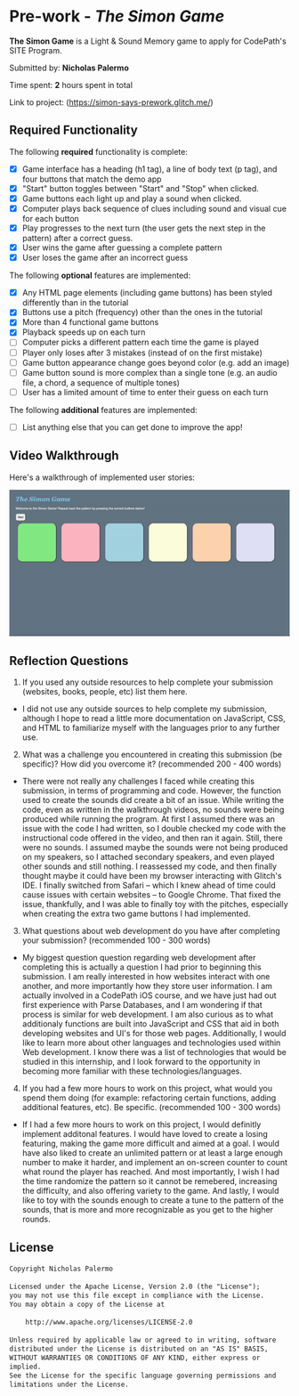 # Pre-work - *The Simon Game*

**The Simon Game** is a Light & Sound Memory game to apply for CodePath's SITE Program. 

Submitted by: **Nicholas Palermo**

Time spent: **2** hours spent in total

Link to project: (https://simon-says-prework.glitch.me/)

## Required Functionality

The following **required** functionality is complete:

* [x] Game interface has a heading (h1 tag), a line of body text (p tag), and four buttons that match the demo app
* [x] "Start" button toggles between "Start" and "Stop" when clicked. 
* [x] Game buttons each light up and play a sound when clicked. 
* [x] Computer plays back sequence of clues including sound and visual cue for each button
* [x] Play progresses to the next turn (the user gets the next step in the pattern) after a correct guess. 
* [x] User wins the game after guessing a complete pattern
* [x] User loses the game after an incorrect guess

The following **optional** features are implemented:

* [x] Any HTML page elements (including game buttons) has been styled differently than in the tutorial
* [x] Buttons use a pitch (frequency) other than the ones in the tutorial
* [x] More than 4 functional game buttons
* [x] Playback speeds up on each turn
* [ ] Computer picks a different pattern each time the game is played
* [ ] Player only loses after 3 mistakes (instead of on the first mistake)
* [ ] Game button appearance change goes beyond color (e.g. add an image)
* [ ] Game button sound is more complex than a single tone (e.g. an audio file, a chord, a sequence of multiple tones)
* [ ] User has a limited amount of time to enter their guess on each turn

The following **additional** features are implemented:

- [ ] List anything else that you can get done to improve the app!

## Video Walkthrough

Here's a walkthrough of implemented user stories:


![](https://github.com/nicholas-palermo/simon-says-prework/blob/c65de3810c70650006fed846548c1a93fe0ea06e/ezgif.com-gif-maker.gif)


## Reflection Questions
1. If you used any outside resources to help complete your submission (websites, books, people, etc) list them here. 
- I did not use any outside sources to help complete my submission, although I hope to read a little more documentation on 
  JavaScript, CSS, and HTML to familiarize myself with the languages prior to any further use.

2. What was a challenge you encountered in creating this submission (be specific)? How did you overcome it? (recommended 200 - 400 words) 
- There were not really any challenges I faced while creating this submission, in terms of programming and code. However, the function used to 
  create the sounds did create a bit of an issue. While writing the code, even as written in the walkthrough videos, no sounds were being produced
  while running the program. At first I assumed there was an issue with the code I had written, so I double checked my code with the instructional
  code offered in the video, and then ran it again. Still, there were no sounds. I assumed maybe the sounds were not being produced on my speakers,
  so I attached secondary speakers, and even played other sounds and still nothing. I reassessed my code, and then finally thought maybe it could have
  been my browser interacting with Glitch's IDE. I finally switched from Safari – which I knew ahead of time could cause issues with certain websites – to 
  Google Chrome. That fixed the issue, thankfully, and I was able to finally toy with the pitches, especially when creating the extra two game buttons I had implemented.

3. What questions about web development do you have after completing your submission? (recommended 100 - 300 words) 
- My biggest question question regarding web development after completing this is actually a question I had prior to beginning this submission. I am really interested in 
how websites interact with one another, and more importantly how they store user information. I am actually involved in a CodePath iOS course, and we have just had out first
experience with Parse Databases, and I am wondering if that process is similar for web development. I am also curious as to what additionaly functions are built into JavaScript
and CSS that aid in both developing websites and UI's for those web pages. Additionally, I would like to learn more about other languages and technologies used within Web development.
I know there was a list of technologies that would be studied in this internship, and I look forward to the opportunity in becoming more familiar with these technologies/languages.

4. If you had a few more hours to work on this project, what would you spend them doing (for example: refactoring certain functions, adding additional features, etc). Be specific. (recommended 100 - 300 words) 
- If I had a few more hours to work on this project, I would definitly implement additonal features. I would have loved to create a losing featuring, making the game more difficult and aimed at a goal.
  I would have also liked to create an unlimited pattern or at least a large enough number to make it harder, and implement an on-screen counter to count what round the player has reached. And most importantly,
  I wish I had the time randomize the pattern so it cannot be remebered, increasing the difficulty, and also offering variety to the game. And lastly, I would like to toy with the sounds enough to create a tune
  to the pattern of the sounds, that is more and more recognizable as you get to the higher rounds.



## License

    Copyright Nicholas Palermo

    Licensed under the Apache License, Version 2.0 (the "License");
    you may not use this file except in compliance with the License.
    You may obtain a copy of the License at

        http://www.apache.org/licenses/LICENSE-2.0

    Unless required by applicable law or agreed to in writing, software
    distributed under the License is distributed on an "AS IS" BASIS,
    WITHOUT WARRANTIES OR CONDITIONS OF ANY KIND, either express or implied.
    See the License for the specific language governing permissions and
    limitations under the License.
